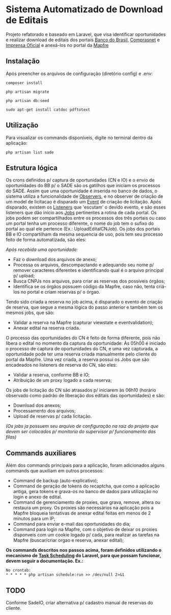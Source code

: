 # Sistema Automatizado de Download de Editais
Projeto refatorado e baseado em Laravel, que visa identificar oportunidades e realizar download de editais dos portais [Banco do Brasil](https://www.licitacoes-e.com.br/), [Comprasnet](http://www.comprasnet.gov.br/) e [Imprensa Oficial](https://www.imprensaoficial.com.br/) e anexá-los no portal da [Mapfre](http://mapfrenegociospublicos.com.br)

## Instalação
Após preencher os arquivos de configuração (diretório config) e .env:
```
composer install
```
```
php artisan migrate
```
```
php artisan db:seed
```
```
sudo apt-get install catdoc pdftotext
```
## Utilização
Para visualizar os commands disponíveis, digite no terminal dentro da aplicação:
```
php artisan list sade
```

## Estrutura lógica
Os crons definidos p/ captura de oportunidades (CN e IO) e o envio de oportunidades do BB p/ o SADE são os gatilhos que iniciam os processos do SADE.
Assim que uma oportunidade é inserida no banco de dados, o sistema utiliza a funcionalidade de [Observers](https://laravel.com/docs/5.6/eloquent#observers), e no observer de criação de um model de licitacao é disparado um [Event](https://laravel.com/docs/5.6/events) de criação de licitação. Após disparado, existem os [Listeners](https://laravel.com/docs/5.6/events#defining-listeners) que 'escutam' o devido evento, e são esses listeners que dão início aos [Jobs](https://laravel.com/docs/5.6/queues) pertinentes a rotina de cada portal.
Os jobs podem ser compartilhados entre os processos dos três portais ou caso um portal tenha um processo diferente, o nome do job tem o sufixo do portal ao qual ele pertence (Ex.: UploadEditalCNJob).
Os jobs dos portais BB e IO compartilham da mesma sequencia de uso, pois tem seu processo feito de forma automatizada, são eles:

_Após recebida uma oportunidade:_
- Faz o download dos arquivos de anexo;
- Processa os arquivos, descompactando e adequando seu nome p/ remover caracteres diferentes e identificando qual é o arquivo principal p/ upload;
- Busca CNPJs nos arquivos, para criar as reservas dos possiveis órgãos;
- Identifica se os órgãos possuem código da Mapfre, caso não, tenta criá-los no portal e criam reservas p/ o órgao.

Tendo sido criada a reserva no job acima, é disparado o evento de criação de reserva, que segue a mesma lógica do passo anterior e também tem os mesmos jobs, que são:
- Validar a reserva na Mapfre (capturar viewstate e eventvalidation);
- Anexar edital na reserva criada.

O processo das oportunidades do CN é feito de forma diferente, pois não libera o edital no momento da captura da oportunidade:
Às 05h00 é iniciado o processo de captura de oportunidades do CN, e uma vez capturada, a oportunidade pode ter uma reserva criada manualmente pelo cliente do portal da Mapfre. Uma vez criada, a reserva possui os Jobs que são encadeados no listeners de reserva do CN, são eles:
- Validar a reserva, conforme BB e IO;
- Atribuição de um proxy logado a cada reserva;

Os jobs de licitação do CN são atrasados p/ iniciarem às 06h10 (horário observado como padrão de liberação dos editais das oportunidades) e são:
- Download dos anexos;
- Processamento dos arquivos;
- Upload de reservas p/ cada licitação.

_(Os jobs ja possuem seu arquivo de configuração na raiz do projeto que devem ser colocados p/ monitoria do supervisor p/ funcionamento das filas)_

## Commands auxiliares
Além dos commands principais para a aplicação, foram adicionados alguns commands que auxiliam em outros processos:
- Command de backup (auto-explicativo);
- Command de geração de tokens do recaptcha, que como a aplicação antiga, gera tokens e grava-os no banco de dados para utilização no login e anexo de edital.
- Command de gerenciamento de proxies, que grava, remove, altera ou restaura um proxy. Os proxies são necessários na aplicação pois a Mapfre bloqueia tentativas de anexar edital feitas em menos de 2 minutos para um IP;
- Command para enviar e-mail das oportunidades do dia;
- Command para login na Mapfre, com o objetivo de deixar os proxies disponveis com um cookie logado p/ cada, para realizar as tarefas na Mapfre (buscar/criar orgao e reserva, anexar edital);

**Os commands descritos nos passos acima, foram definidos utilizando o mecanismo de [Task Scheduling](https://laravel.com/docs/5.6/scheduling) do Laravel, para que possam funcionar, devem seguir a documentação. Ex.:**
```
No crontab:
* * * * * php artisan schedule:run >> /dev/null 2>&1
```

## TODO
Conforme SadeIO, criar alternativa p/ cadastro manual de reservas do cliente.
